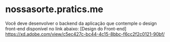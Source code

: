 # nossasorte.pratics.me
Você deve desenvolver o backend da aplicação que contemple o design front-end disponível no link abaixo: [Design do Front-end] https://xd.adobe.com/view/c5ec427c-bc44-4c15-8bbc-f6cc2f2c0121-90bf/
